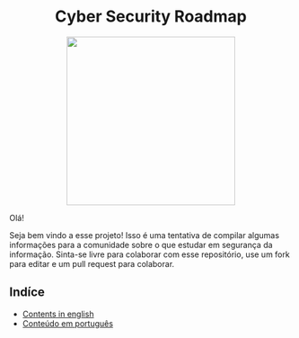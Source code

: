 <h1 align="center"> Cyber Security Roadmap </h1>

<div align='center'>
    <img src='https://i.imgur.com/L9nmyHE.png' width="300" height="300">
</div>

Olá!

Seja bem vindo a esse projeto! Isso é uma tentativa de compilar algumas informações para a comunidade sobre o que estudar em segurança da informação.
Sinta-se livre para colaborar com esse repositório, use um fork para editar e um pull request para colaborar.


## Indíce
- [Contents in english](readme_en.md)
- [Conteúdo em português](readme_pt-br.md)
